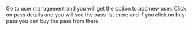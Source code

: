 Go to user management and you will get the option to add new user. Click on pass details and you will see the pass list there and if you click on buy pass you can buy the pass from there